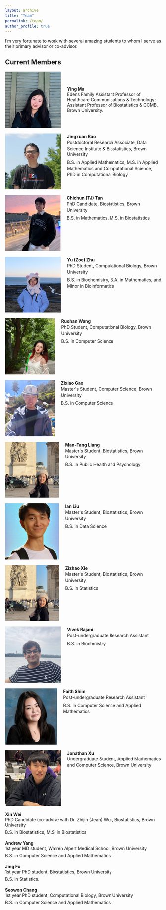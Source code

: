 ```yaml
---
layout: archive
title: "Team"
permalink: /team/
author_profile: true
---
```

I’m very fortunate to work with several amazing students to whom I serve as their primary advisor or co-advisor.

## Current Members

<!-- Simple, copyable block for each member -->
<!-- Tip: keep photos ~120–200px wide, square crop, compressed JPG/PNG -->

<div style="display:flex;align-items:center;margin:18px 0;">
  <img src="/assets/images/team/YingMa.jpg" alt="Ying Ma headshot"
    style="width:180px;height:180px;object-fit:cover;margin-right:20px;">
  <div>
    <p style="margin:0;"><strong>Ying Ma</strong><br>
    Edens Family Assistant Professor of Healthcare Communications & Technology; Assistant Professor of Biostatistics & CCMB, Brown University.</p>
  </div>
</div>

<div style="display:flex;align-items:flex-start;margin:18px 0;">
  <img src="/assets/images/team/JingxuanBao.jpg" alt="Jingxuan Bao headshot"
       style="width:180px;height:180px;object-fit:cover;object-position:center;margin-right:20px;background:white;">
  <div style="line-height:1.4;">
    <p style="margin:0;"><strong>Jingxuan Bao</strong><br>
    Postdoctoral Research Associate, Data Science Institute &amp; Biostatistics, Brown University</p>
    <p style="margin:6px 0 0;">B.S. in Applied Mathematics, M.S. in Applied Mathematics and Computational Science, PhD in Computational Biology</p>
  </div>
</div>

<div style="display:flex;align-items:flex-start;margin:18px 0;">
  <img src="/assets/images/team/ChichunTan.jpg" alt="Chichun (TJ) Tan headshot"
       style="width:180px;height:180px;object-fit:cover;object-position:center;margin-right:20px;background:white;">
  <div style="line-height:1.4;">
    <p style="margin:0;"><strong>Chichun (TJ) Tan</strong><br>
    PhD Candidate, Biostatistics, Brown University</p>
    <p style="margin:6px 0 0;">B.S. in Mathematics, M.S. in Biostatistics</p>
  </div>
</div>

<div style="display:flex;align-items:flex-start;margin:18px 0;">
  <img src="/assets/images/team/ZoeZhu.JPG" alt="Yu (Zoe) Zhu headshot"
       style="width:180px;height:180px;object-fit:cover;object-position:center;margin-right:20px;background:white;">
  <div style="line-height:1.4;">
    <p style="margin:0;"><strong>Yu (Zoe) Zhu</strong><br>
    PhD Student, Computational Biology, Brown University</p>
    <p style="margin:6px 0 0;">B.S. in Biochemistry, B.A. in Mathematics, and Minor in Bioinformatics</p>
  </div>
</div>

<div style="display:flex;align-items:flex-start;margin:18px 0;">
  <img src="/assets/images/team/RuohanWang.jpg" alt="Ruohan Wang headshot"
       style="width:180px;height:180px;object-fit:cover;object-position:center;margin-right:20px;background:white;">
  <div style="line-height:1.4;">
    <p style="margin:0;"><strong>Ruohan Wang</strong><br>
    PhD Student, Computational Biology, Brown University</p>
    <p style="margin:6px 0 0;">B.S. in Computer Science</p>
  </div>
</div>

<div style="display:flex;align-items:flex-start;margin:18px 0;">
  <img src="/assets/images/team/ZixiaoGao.jpg" alt="Zixiao Gao headshot"
       style="width:180px;height:180px;object-fit:cover;object-position:center;margin-right:20px;background:white;">
  <div style="line-height:1.4;">
    <p style="margin:0;"><strong>Zixiao Gao</strong><br>
    Master's Student, Computer Science, Brown University</p>
    <p style="margin:6px 0 0;">B.S. in Computer Science</p>
  </div>
</div>

<div style="display:flex;align-items:flex-start;margin:18px 0;">
  <img src="/assets/images/team/ZizhaoXie.jpg" alt="Zizhao Xie headshot"
       style="width:180px;height:180px;object-fit:cover;object-position:center;margin-right:20px;background:white;">
  <div style="line-height:1.4;">
    <p style="margin:0;"><strong>Man-Fang Liang</strong><br>
    Master's Student, Biostatistics, Brown University</p>
    <p style="margin:6px 0 0;">B.S. in Public Health and Psychology</p>
  </div>
</div>

<div style="display:flex;align-items:flex-start;margin:18px 0;">
  <img src="/assets/images/team/IanLiu.jpeg" alt="Ian Liu headshot"
       style="width:180px;height:180px;object-fit:cover;object-position:center;margin-right:20px;background:white;">
  <div style="line-height:1.4;">
    <p style="margin:0;"><strong>Ian Liu</strong><br>
    Master's Student, Biostatistics, Brown University</p>
    <p style="margin:6px 0 0;">B.S. in Data Science</p>
  </div>
</div>

<div style="display:flex;align-items:flex-start;margin:18px 0;">
  <img src="/assets/images/team/ZizhaoXie.jpg" alt="Zizhao Xie headshot"
       style="width:180px;height:180px;object-fit:cover;object-position:center;margin-right:20px;background:white;">
  <div style="line-height:1.4;">
    <p style="margin:0;"><strong>Zizhao Xie</strong><br>
    Master's Student, Biostatistics, Brown University</p>
    <p style="margin:6px 0 0;">B.S. in Statistics</p>
  </div>
</div>

<div style="display:flex;align-items:flex-start;margin:18px 0;">
  <img src="/assets/images/team/Vivek.JPG" alt="Vivek Rajani headshot"
       style="width:180px;height:180px;object-fit:cover;object-position:center;margin-right:20px;background:white;">
  <div style="line-height:1.4;">
    <p style="margin:0;"><strong>Vivek Rajani</strong><br>
    Post-undergraduate Research Assistant </p>
    <p style="margin:6px 0 0;">B.S. in Biochmistry</p>
  </div>
</div>

<div style="display:flex;align-items:flex-start;margin:18px 0;">
  <img src="/assets/images/team/FaithShim.jpg" alt="Faith Shim headshot"
       style="width:180px;height:180px;object-fit:cover;object-position:center;margin-right:20px;background:white;">
  <div style="line-height:1.4;">
    <p style="margin:0;"><strong>Faith Shim</strong><br>
    Post-undergraduate Research Assistant </p>
    <p style="margin:6px 0 0;">B.S. in Computer Science and Applied Mathematics</p>
  </div>
</div>

<div style="display:flex;align-items:flex-start;margin:18px 0;">
  <img src="/assets/images/team/JonathanXu.jpg" alt="Jonathan Xu headshot"
       style="width:180px;height:180px;object-fit:cover;object-position:center;margin-right:20px;background:white;">
  <div style="line-height:1.4;">
    <p style="margin:0;"><strong>Jonathan Xu</strong><br>
    Undergraduate Student, Applied Mathematics and Computer Science, Brown University</p>
  </div>
</div>

<div style="margin:18px 0;">
  <p style="margin:0;"><strong>Xin Wei</strong><br>
  PhD Candidate (co-advise with Dr. Zhijin (Jean) Wu), Biostatistics, Brown University</p>
  <p style="margin:6px 0 0;">B.S. in Biostatistics, M.S. in Biostatistics </p>
</div>

<div style="margin:18px 0;">
  <p style="margin:0;"><strong>Andrew Yang</strong><br>
  1st year MD student, Warren Alpert Medical School, Brown University</p>
  <p style="margin:6px 0 0;">B.S. in Computer Science and Applied Mathematics.</p>
</div>

<div style="margin:18px 0;">
  <p style="margin:0;"><strong>Jing Fu</strong><br>
  1st year PhD student, Biostatistics, Brown University</p>
  <p style="margin:6px 0 0;">B.S. in Statistics.</p>
</div>

<div style="margin:18px 0;">
  <p style="margin:0;"><strong>Seowon Chang</strong><br>
  1st year PhD student, Computational Biology, Brown University</p>
  <p style="margin:6px 0 0;">B.S. in Computer Science and Applied Mathematics.</p>
</div>










